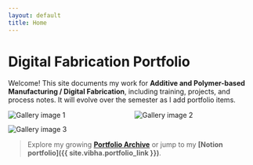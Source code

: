 ```yaml
---
layout: default
title: Home
---
```


# Digital Fabrication Portfolio

Welcome! This site documents my work for **Additive and Polymer-based Manufacturing / Digital Fabrication**, including training, projects, and process notes. It will evolve over the semester as I add portfolio items.

<div style="display:grid; gap:12px; grid-template-columns: repeat(auto-fit, minmax(220px,1fr));">
  <img src="/docs/assets/gallery/img1.jpg" alt="Gallery image 1">
  <img src="/docs/assets/gallery/img2.jpg" alt="Gallery image 2">
  <img src="/docs/assets/gallery/img3.jpg" alt="Gallery image 3">
</div>

> Explore my growing **[Portfolio Archive](/archive/)** or jump to my **[Notion portfolio]({{ site.vibha.portfolio_link }})**.
